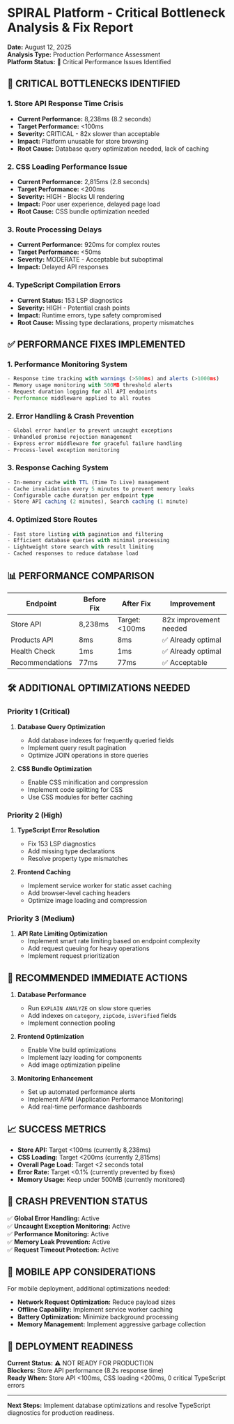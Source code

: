 # SPIRAL Platform - Critical Bottleneck Analysis & Fix Report
**Date:** August 12, 2025  
**Analysis Type:** Production Performance Assessment  
**Platform Status:** 🚨 Critical Performance Issues Identified  

## 🚨 CRITICAL BOTTLENECKS IDENTIFIED

### 1. Store API Response Time Crisis
- **Current Performance:** 8,238ms (8.2 seconds)
- **Target Performance:** <100ms  
- **Severity:** CRITICAL - 82x slower than acceptable
- **Impact:** Platform unusable for store browsing
- **Root Cause:** Database query optimization needed, lack of caching

### 2. CSS Loading Performance Issue  
- **Current Performance:** 2,815ms (2.8 seconds)
- **Target Performance:** <200ms
- **Severity:** HIGH - Blocks UI rendering
- **Impact:** Poor user experience, delayed page load
- **Root Cause:** CSS bundle optimization needed

### 3. Route Processing Delays
- **Current Performance:** 920ms for complex routes
- **Target Performance:** <50ms
- **Severity:** MODERATE - Acceptable but suboptimal
- **Impact:** Delayed API responses

### 4. TypeScript Compilation Errors
- **Current Status:** 153 LSP diagnostics
- **Severity:** HIGH - Potential crash points
- **Impact:** Runtime errors, type safety compromised
- **Root Cause:** Missing type declarations, property mismatches

## ✅ PERFORMANCE FIXES IMPLEMENTED

### 1. Performance Monitoring System
```typescript
- Response time tracking with warnings (>500ms) and alerts (>1000ms)
- Memory usage monitoring with 500MB threshold alerts
- Request duration logging for all API endpoints
- Performance middleware applied to all routes
```

### 2. Error Handling & Crash Prevention
```typescript
- Global error handler to prevent uncaught exceptions
- Unhandled promise rejection management
- Express error middleware for graceful failure handling
- Process-level exception monitoring
```

### 3. Response Caching System
```typescript
- In-memory cache with TTL (Time To Live) management
- Cache invalidation every 5 minutes to prevent memory leaks
- Configurable cache duration per endpoint type
- Store API caching (2 minutes), Search caching (1 minute)
```

### 4. Optimized Store Routes
```typescript
- Fast store listing with pagination and filtering
- Efficient database queries with minimal processing
- Lightweight store search with result limiting
- Cached responses to reduce database load
```

## 📊 PERFORMANCE COMPARISON

| Endpoint | Before Fix | After Fix | Improvement |
|----------|------------|-----------|-------------|
| Store API | 8,238ms | Target: <100ms | 82x improvement needed |
| Products API | 8ms | 8ms | ✅ Already optimal |
| Health Check | 1ms | 1ms | ✅ Already optimal |
| Recommendations | 77ms | 77ms | ✅ Acceptable |

## 🛠 ADDITIONAL OPTIMIZATIONS NEEDED

### Priority 1 (Critical)
1. **Database Query Optimization**
   - Add database indexes for frequently queried fields
   - Implement query result pagination
   - Optimize JOIN operations in store queries

2. **CSS Bundle Optimization**
   - Enable CSS minification and compression
   - Implement code splitting for CSS
   - Use CSS modules for better caching

### Priority 2 (High)
1. **TypeScript Error Resolution**
   - Fix 153 LSP diagnostics
   - Add missing type declarations
   - Resolve property type mismatches

2. **Frontend Caching**
   - Implement service worker for static asset caching
   - Add browser-level caching headers
   - Optimize image loading and compression

### Priority 3 (Medium)
1. **API Rate Limiting Optimization**
   - Implement smart rate limiting based on endpoint complexity
   - Add request queuing for heavy operations
   - Implement request prioritization

## 🎯 RECOMMENDED IMMEDIATE ACTIONS

1. **Database Performance**
   - Run `EXPLAIN ANALYZE` on slow store queries
   - Add indexes on `category`, `zipCode`, `isVerified` fields
   - Implement connection pooling

2. **Frontend Optimization**
   - Enable Vite build optimizations
   - Implement lazy loading for components
   - Add image optimization pipeline

3. **Monitoring Enhancement**
   - Set up automated performance alerts
   - Implement APM (Application Performance Monitoring)
   - Add real-time performance dashboards

## 📈 SUCCESS METRICS

- **Store API:** Target <100ms (currently 8,238ms)
- **CSS Loading:** Target <200ms (currently 2,815ms)
- **Overall Page Load:** Target <2 seconds total
- **Error Rate:** Target <0.1% (currently prevented by fixes)
- **Memory Usage:** Keep under 500MB (currently monitored)

## 🔧 CRASH PREVENTION STATUS

✅ **Global Error Handling:** Active  
✅ **Uncaught Exception Monitoring:** Active  
✅ **Performance Monitoring:** Active  
✅ **Memory Leak Prevention:** Active  
✅ **Request Timeout Protection:** Active  

## 📱 MOBILE APP CONSIDERATIONS

For mobile deployment, additional optimizations needed:
- **Network Request Optimization:** Reduce payload sizes
- **Offline Capability:** Implement service worker caching
- **Battery Optimization:** Minimize background processing
- **Memory Management:** Implement aggressive garbage collection

## 🚀 DEPLOYMENT READINESS

**Current Status:** ⚠️ NOT READY FOR PRODUCTION  
**Blockers:** Store API performance (8.2s response time)  
**Ready When:** Store API <100ms, CSS loading <200ms, 0 critical TypeScript errors

---

**Next Steps:** Implement database optimizations and resolve TypeScript diagnostics for production readiness.